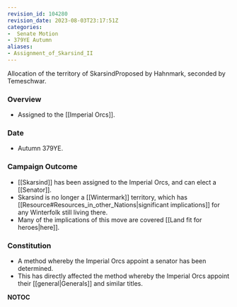 ```yaml
---
revision_id: 104280
revision_date: 2023-08-03T23:17:51Z
categories:
-  Senate Motion
- 379YE Autumn
aliases:
- Assignment_of_Skarsind_II
---
```


Allocation of the territory of SkarsindProposed by Hahnmark, seconded by Temeschwar. 

### Overview
* Assigned to the [[Imperial Orcs]].

### Date
* Autumn 379YE.

### Campaign Outcome
* [[Skarsind]] has been assigned to the Imperial Orcs, and can elect a [[Senator]].
* Skarsind is no longer a [[Wintermark]] territory, which has [[Resource#Resources_in_other_Nations|significant implications]] for any Winterfolk still living there.
* Many of the implications of this move are covered [[Land fit for heroes|here]].

### Constitution
* A method whereby the Imperial Orcs appoint a senator has been determined.
* This has directly affected the method whereby the Imperial Orcs appoint their [[general|Generals]] and similar titles.




__NOTOC__